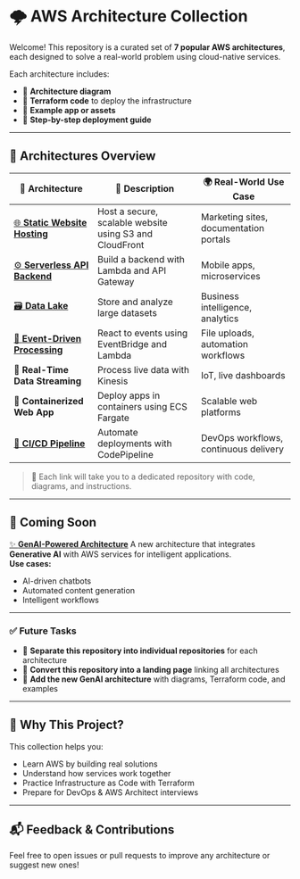 # 🌩️ AWS Architecture Collection

Welcome! This repository is a curated set of **7 popular AWS architectures**, each designed to solve a real-world problem using cloud-native services.

Each architecture includes:

- 📐 **Architecture diagram**
- 🧱 **Terraform code** to deploy the infrastructure
- 🧪 **Example app or assets**
- 📘 **Step-by-step deployment guide**

---

## 🧭 Architectures Overview
| 🌟 Architecture | 📝 Description | 🌍 Real-World Use Case |
|----------------|----------------|------------------------|
| [🌐 **Static Website Hosting**](https://github.com/hongzz0618/aws-static-website-hosting) | Host a secure, scalable website using S3 and CloudFront | Marketing sites, documentation portals |
| [⚙️ **Serverless API Backend**](https://github.com/hongzz0618/aws-serverless-api-backend) | Build a backend with Lambda and API Gateway | Mobile apps, microservices |
| [🗃️ **Data Lake**](https://github.com/hongzz0618/aws-data-lake) | Store and analyze large datasets | Business intelligence, analytics |
| [🔁 **Event-Driven Processing**](https://github.com/hongzz0618/aws-event-driven-processing) | React to events using EventBridge and Lambda | File uploads, automation workflows |
| 📡 **Real-Time Data Streaming** | Process live data with Kinesis | IoT, live dashboards |
| 🐳 **Containerized Web App** | Deploy apps in containers using ECS Fargate | Scalable web platforms |
| [🚀 **CI/CD Pipeline**](https://github.com/hongzz0618/aws-ci-cd) | Automate deployments with CodePipeline | DevOps workflows, continuous delivery |

> 🔗 Each link will take you to a dedicated repository with code, diagrams, and instructions.

---

## 🔮 Coming Soon
[✨ **GenAI-Powered Architecture**](https://github.com/hongzz0618/aws-genai-starter)
A new architecture that integrates **Generative AI** with AWS services for intelligent applications.  
**Use cases:**  
- AI-driven chatbots  
- Automated content generation  
- Intelligent workflows  

---

### ✅ Future Tasks

- 🔹 **Separate this repository into individual repositories** for each architecture  
- 🔹 **Convert this repository into a landing page** linking all architectures  
- 🔹 **Add the new GenAI architecture** with diagrams, Terraform code, and examples  

---

## 🧠 Why This Project?

This collection helps you:

- Learn AWS by building real solutions
- Understand how services work together
- Practice Infrastructure as Code with Terraform
- Prepare for DevOps & AWS Architect interviews

---

## 📬 Feedback & Contributions

Feel free to open issues or pull requests to improve any architecture or suggest new ones!